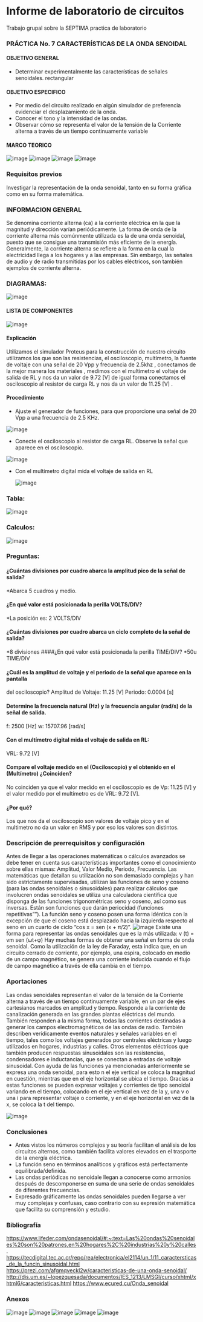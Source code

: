 # Informe de laboratorio de circuitos
Trabajo grupal sobre la SEPTIMA practica de laboratorio

### PRÁCTICA No. 7 CARACTERÍSTICAS DE LA ONDA SENOIDAL
#### OBJETIVO GENERAL
-	Determinar experimentalmente las características de señales senoidales.
rectangular
#### OBJETIVO ESPECIFICO
-  	Por medio del circuito realizado en algún simulador de preferencia evidenciar el desplazamiento de la onda.
-  	Conocer el tono y la intensidad de las ondas.
-  	Observar cómo se representa el valor de la tensión de la Corriente alterna a través de un tiempo continuamente variable
#### MARCO TEORICO
![image](https://user-images.githubusercontent.com/76060654/109690048-ec2ff500-7b53-11eb-9051-9ab4f17a2f2e.png)
![image](https://user-images.githubusercontent.com/76060654/109690064-f05c1280-7b53-11eb-87d0-4ea761285322.png)
![image](https://user-images.githubusercontent.com/76060654/109690081-f3570300-7b53-11eb-9765-56eb0d584744.png)
![image](https://user-images.githubusercontent.com/76060654/109690087-f520c680-7b53-11eb-8b38-311998da84b0.png)

### Requisitos previos
Investigar la representación de la onda senoidal, tanto en su forma gráfica como en su forma matemática.

### INFORMACION GENERAL
Se denomina corriente alterna (ca) a la corriente eléctrica en la que la magnitud y dirección varían periódicamente. La forma de onda de la corriente alterna más comúnmente utilizada es la de una onda senoidal, puesto que se consigue una transmisión más eficiente de la energía.
Generalmente, la corriente alterna se refiere a la forma en la cual la electricidad llega a los hogares y a las empresas. Sin embargo, las señales de audio y de radio transmitidas por los cables eléctricos, son también ejemplos de corriente alterna.
### DIAGRAMAS:
![image](https://user-images.githubusercontent.com/76060654/109690115-fe119800-7b53-11eb-9da6-22dcd4a089f3.png)

#### LISTA DE COMPONENTES
![image](https://user-images.githubusercontent.com/76060654/109690131-036ee280-7b54-11eb-8374-cb0900d41a1d.png)

#### Explicación
Utilizamos el simulador Proteus para la construcción de nuestro circuito utilizamos los que son las resistencias, el osciloscopio, multímetro, la fuente de voltaje con una señal de 20 Vpp y frecuencia de 2.5khz , conectamos de la mejor manera los materiales , medimos con el multímetro el voltaje de salida de RL y nos da un valor de 9.72 [V] de igual forma conectamos el osciloscopio al resistor de carga RL y nos da un valor de 11.25 [V] . 

#### Procedimiento
-	Ajuste el generador de funciones, para que proporcione una señal de 20 Vpp a una frecuencia de 2.5 KHz.
	
![image](https://user-images.githubusercontent.com/76060654/109690177-12559500-7b54-11eb-9201-dfa61326e763.png)
-	Conecte el osciloscopio al resistor de carga RL. Observe la señal que aparece en el osciloscopio.
	
![image](https://user-images.githubusercontent.com/76060654/109690246-26999200-7b54-11eb-8e4e-94d20da5d385.png)

-	Con el multímetro digital mida el voltaje de salida en RL

	![image](https://user-images.githubusercontent.com/76060654/109690282-2e593680-7b54-11eb-9528-4a83603171c1.png)


### Tabla:
![image](https://user-images.githubusercontent.com/76060654/109690302-344f1780-7b54-11eb-8ed7-bfc061a1240c.png)
### Calculos:
![image](https://user-images.githubusercontent.com/76060654/109690326-3b762580-7b54-11eb-8803-97a048e71778.png)

### Preguntas:	
#### ¿Cuántas divisiones por cuadro abarca la amplitud pico de la señal de salida?
*Abarca 5 cuadros y medio.
#### ¿En qué valor está posicionada la perilla VOLTS/DIV?
*La posición es: 2 VOLTS/DIV
#### ¿Cuántas divisiones por cuadro abarca un ciclo completo de la señal de salida?
*8 divisiones
####¿En qué valor está posicionada la perilla TIME/DIV?
*50u TIME/DIV
#### ¿Cuál es la amplitud de voltaje y el periodo de la señal que aparece en la pantalla
del osciloscopio?
Amplitud de Voltaje: 11.25   [V] 
Periodo: 0.0004 [s]
#### Determine la frecuencia natural (Hz) y la frecuencia angular (rad/s) de la señal de salida.
f: 2500 [Hz]
w: 15707.96 [rad/s]
#### Con el multímetro digital mida el voltaje de salida en RL:
VRL: 9.72 [V]
#### Compare el voltaje medido en el (Osciloscopio) y el obtenido en el (Multímetro) ¿Coinciden? 
No coinciden ya que el valor medido en el osciloscopio es de Vp: 11.25 [V] y el valor medido por el multímetro es de VRL: 9.72 [V]. 
#### ¿Por qué?
Los que nos da el osciloscopio son valores de voltaje pico y en el multimetro no da un valor en RMS y por eso los valores son distintos.

### Descripción de prerrequisitos y configuración
Antes de llegar a las operaciones matemáticas o cálculos avanzados se debe tener en cuenta sus características importantes como el conocimiento sobre ellas mismas: Amplitud, Valor Medio, Periodo, Frecuencia.
Las matemáticas que detallan su utilización no son demasiado complejas y han sido estrictamente supervisadas, utilizan las funciones de seno y coseno (para las ondas senoidales o sinusoidales) para realizar cálculos que involucren ondas senoidales se utiliza una calculadora científica que disponga de las funciones trigonométricas seno y coseno, así como sus inversas.
Están son funciones que darán periocidad (funciones repetitivas””).
La función seno y coseno posen una forma idéntica con la excepción de que el coseno está desplazado hacia la izquierda respecto al seno en un cuarto de ciclo “cos x = sen (x + π/2)”.
![image](https://user-images.githubusercontent.com/76060654/109690388-4a5cd800-7b54-11eb-8694-4189ee8b45b0.png)
Existe una forma para representar las ondas senoidales que es la más utilizada: v (t) = vm sen (ωt+φ)
Hay muchas formas de obtener una señal en forma de onda senoidal. Como la utilización de la ley de Faraday, esta indica que, en un circuito cerrado de corriente, por ejemplo, una espira, colocado en medio de un campo magnético, se genera una corriente inducida cuando el flujo de campo magnético a través de ella cambia en el tiempo. 

### Aportaciones
Las ondas senoidales representan el valor de la tensión de la Corriente alterna a través de un tiempo continuamente variable, en un par de ejes cartesianos marcados en amplitud y tiempo. Responde a la corriente de canalización generada en las grandes plantas eléctricas del mundo. También responden a la misma forma, todas las corrientes destinadas a generar los campos electromagnéticos de las ondas de radio.
También describen verídicamente eventos naturales y señales variables en el tiempo, tales como los voltajes generados por centrales eléctricas y luego utilizados en hogares, industrias y calles.
Otros elementos eléctricos que también producen respuestas sinusoidales son las resistencias, condensadores e inductancias, que se conectan a entradas de voltaje sinusoidal.
Con ayuda de las funciones ya mencionadas anteriormente se expresa una onda senoidal, para esto n el eje vertical se coloca la magnitud en cuestión, mientras que en el eje horizontal se ubica el tiempo.
Gracias a estas funciones se pueden expresar voltajes y corrientes de tipo senoidal variando en el tiempo, colocando en el eje vertical en vez de la y, una v o una i para representar voltaje o corriente, y en el eje horizontal en vez de la x, se coloca la t del tiempo.

![image](https://user-images.githubusercontent.com/76060654/109690415-521c7c80-7b54-11eb-8862-36b32cb39e7b.png)


### Conclusiones
- Antes vistos los números complejos y su teoría facilitan el análisis de los circuitos alternos, como también facilita valores elevados en el trasporte de la energía eléctrica.
- La función seno en términos analíticos y gráficos está perfectamente equilibrada/definida. 
- Las ondas periódicas no senoidale llegan a conocerse como armonios después de descomponerse en suma de una serie de ondas senoidales de diferentes frecuencias.
- Expresado gráficamente las ondas senoidales pueden llegarse a ver muy complejas y confusas, caso contrario con su expresión matemática que facilita su comprensión y estudio.

### Bibliografía
https://www.lifeder.com/ondasenoidal/#:~:text=Las%20ondas%20senoidales%20son%20patrones,en%20hogares%2C%20industrias%20y%20calles.
https://tecdigital.tec.ac.cr/repo/rea/electronica/el2114/un_1/11_caractersticas_de_la_funcin_sinusoidal.html
https://prezi.com/afgmqveckl2w/caracteristicas-de-una-onda-senoidal/
http://dis.um.es/~lopezquesada/documentos/IES_1213/LMSGI/curso/xhtml/xhtml6/caracteristicas.html
https://www.ecured.cu/Onda_senoidal

### Anexos
![image](https://user-images.githubusercontent.com/76060654/109690438-58125d80-7b54-11eb-8430-6083bcb60746.png)
![image](https://user-images.githubusercontent.com/76060654/109690442-59dc2100-7b54-11eb-976f-147caa701b85.png)
![image](https://user-images.githubusercontent.com/76060654/109690450-5b0d4e00-7b54-11eb-8112-b7b267b6c841.png)
![image](https://user-images.githubusercontent.com/76060654/109690454-5cd71180-7b54-11eb-9c40-aa9db69f746e.png)
![image](https://user-images.githubusercontent.com/76060654/109690459-5e083e80-7b54-11eb-865c-cb92ea9924c6.png)
